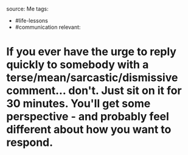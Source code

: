 source: Me
tags:
- #life-lessons 
- #communication 
relevant:

# If you ever have the urge to reply quickly to somebody with a terse/mean/sarcastic/dismissive comment… don't. Just sit on it for 30 minutes. You'll get some perspective - and probably feel different about how you want to respond.
